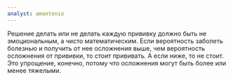 ```yaml
---
analyst: amantonio
---
```


Решение делать или не делать каждую прививку должно быть не эмоциональным, а чисто математическим. Если вероятность заболеть болезнью и получить от нее осложнения выше, чем вероятность осложнения от прививки, то стоит прививать. А если ниже, то не стоит. Это упрощение, конечно, потому что осложнения могут быть более или менее тяжелыми.

